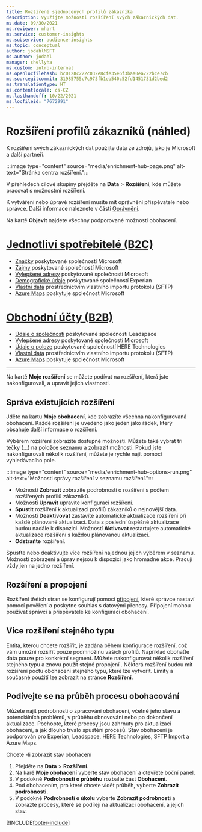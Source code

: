 ```yaml
---
title: Rozšíření sjednocených profilů zákazníka
description: Využijte možnosti rozšíření svých zákaznických dat.
ms.date: 09/30/2021
ms.reviewer: mhart
ms.service: customer-insights
ms.subservice: audience-insights
ms.topic: conceptual
author: jodahlMSFT
ms.author: jodahl
manager: shellyha
ms.custom: intro-internal
ms.openlocfilehash: bc0128c222c032e8cfe35e6f3baa0ea722bce7cb
ms.sourcegitcommit: 31985755c7c973fb1eb540c52fd1451731d2bed2
ms.translationtype: HT
ms.contentlocale: cs-CZ
ms.lasthandoff: 10/22/2021
ms.locfileid: "7672991"
---
```

# <a name="enrichment-for-customer-profiles-preview"></a>Rozšíření profilů zákazníků (náhled)

K rozšíření svých zákaznických dat použijte data ze zdrojů, jako je Microsoft a další partneři.

:::image type="content" source="media/enrichment-hub-page.png" alt-text="Stránka centra rozšíření.":::

V přehledech cílové skupiny přejděte na **Data** > **Rozšíření**, kde můžete pracovat s možnostmi rozšíření.  

K vytváření nebo úpravě rozšíření musíte mít oprávnění přispěvatele nebo správce. Další informace naleznete v části [Oprávnění](permissions.md).

Na kartě **Objevit** najdete všechny podporované možnosti obohacení.

# <a name="individual-consumers-b-to-c"></a>[Jednotliví spotřebitelé (B2C)](#tab/b2c)

- [Značky](enrichment-microsoft.md) poskytované společností Microsoft
- [Zájmy](enrichment-microsoft.md) poskytované společností Microsoft
- [Vylepšené adresy](enrichment-enhanced-addresses.md) poskytované společností Microsoft 
- [Demografické údaje](enrichment-experian.md) poskytované společností Experian
- [Vlastní data](enrichment-SFTP-custom-import.md) prostřednictvím vlastního importu protokolu (SFTP) 
- [Azure Maps](enrichment-azure-maps.md) poskytuje společnost Microsoft

# <a name="business-accounts-b-to-b"></a>[Obchodní účty (B2B)](#tab/b2b)

- [Údaje o společnosti](enrichment-leadspace.md) poskytované společností Leadspace
- [Vylepšené adresy](enrichment-enhanced-addresses.md) poskytované společností Microsoft 
- [Údaje o poloze](enrichment-here.md) poskytované společností HERE Technologies 
- [Vlastní data](enrichment-SFTP-custom-import.md) prostřednictvím vlastního importu protokolu (SFTP) 
- [Azure Maps](enrichment-azure-maps.md) poskytuje společnost Microsoft

---

Na kartě **Moje rozšíření** se můžete podívat na rozšíření, která jste nakonfigurovali, a upravit jejich vlastnosti.

## <a name="manage-existing-enrichments"></a>Správa existujících rozšíření

Jděte na kartu **Moje obohacení**, kde zobrazíte všechna nakonfigurovaná obohacení. Každé rozšíření je uvedeno jako jeden jako řádek, který obsahuje další informace o rozšíření.

Výběrem rozšíření zobrazíte dostupné možnosti. Můžete také vybrat tři tečky (...) na položce seznamu a zobrazit možnosti. Pokud jste nakonfigurovali několik rozšíření, můžete je rychle najít pomocí vyhledávacího pole.

:::image type="content" source="media/enrichment-hub-options-run.png" alt-text="Možnosti správy rozšíření v seznamu rozšíření.":::

- Možností **Zobrazit** zobrazíte podrobnosti o rozšíření s počtem rozšířených profilů zákazníků.
- Možností **Upravit** upravíte konfiguraci rozšíření.
- **Spustit** rozšíření k aktualizaci profilů zákazníků o nejnovější data.
- Možností **Deaktivovat** zastavíte automatické aktualizace rozšíření při každé plánované aktualizaci. Data z poslední úspěšné aktualizace budou nadále k dispozici. Možností **Aktivovat** restartujete automatické aktualizace rozšíření s každou plánovanou aktualizací.
- **Odstraňte** rozšíření.

Spusťte nebo deaktivujte více rozšíření najednou jejich výběrem v seznamu. Možnosti zobrazení a úprav nejsou k dispozici jako hromadné akce. Pracují vždy jen na jedno rozšíření.

## <a name="enrichments-and-connections"></a>Rozšíření a propojení 

Rozšíření třetích stran se konfigurují pomocí [připojení](connections.md), které správce nastaví pomocí pověření a poskytne souhlas s datovými přenosy. Připojení mohou používat správci a přispěvatelé ke konfiguraci obohacení.  

## <a name="multiple-enrichments-of-the-same-type"></a>Více rozšíření stejného typu

Entita, kterou chcete rozšířit, je zadána během konfigurace rozšíření, což vám umožní rozšířit pouze podmnožinu vašich profilů. Například obohaťte data pouze pro konkrétní segment. Můžete nakonfigurovat několik rozšíření stejného typu a znovu použít stejné propojení . Některá rozšíření budou mít rozšíření počtu obohacení stejného typu, které lze vytvořit. Limity a současné použití lze zobrazit na stránce **Rozšíření**.

## <a name="see-the-progress-of-the-enrichment-process"></a>Podívejte se na průběh procesu obohacování

Můžete najít podrobnosti o zpracování obohacení, včetně jeho stavu a potenciálních problémů, v průběhu obnovování nebo po dokončení aktualizace. Pochopte, které procesy jsou zahrnuty pro aktualizaci obohacení, a jak dlouho trvalo spuštění procesů. Stav obohacení je podporován pro Experian, Leadspace, HERE Technologies, SFTP Import a Azure Maps.

Chcete -li zobrazit stav obohacení

1. Přejděte na **Data** > **Rozšíření**. 
1. Na karě **Moje obohacení** vyberte stav obohacení a otevřete boční panel. 
1. V podokně **Podrobnosti o průběhu** rozbalte část **Obohacení**. 
1. Pod obohacením, pro které chcete vidět průběh, vyberte **Zobrazit podrobnosti**. 
1. V podokně **Podrobnosti o úkolu** vyberte **Zobrazit podrobnosti** a zobrazte procesy, které se podílejí na aktualizaci obohacení, a jejich stav. 

[!INCLUDE[footer-include](../includes/footer-banner.md)]
